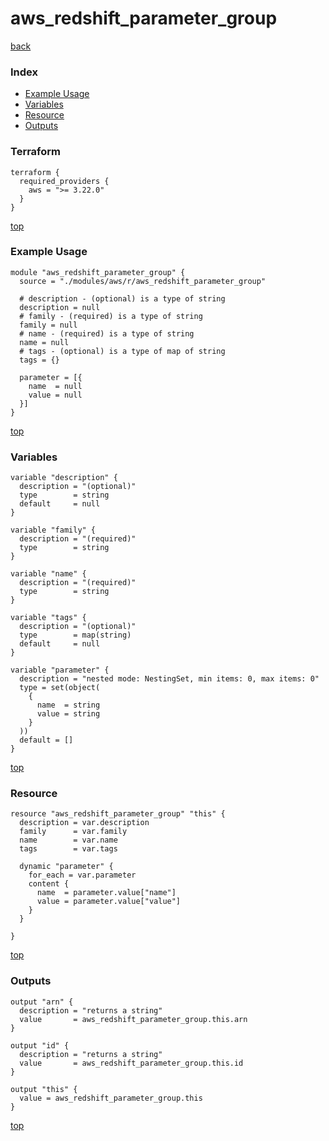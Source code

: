 # aws_redshift_parameter_group
[back](../aws.md)
### Index
- [Example Usage](#example-usage)
- [Variables](#variables)
- [Resource](#resource)
- [Outputs](#outputs)
### Terraform
```hcl
terraform {
  required_providers {
    aws = ">= 3.22.0"
  }
}
```
[top](#index)
### Example Usage
```hcl
module "aws_redshift_parameter_group" {
  source = "./modules/aws/r/aws_redshift_parameter_group"

  # description - (optional) is a type of string
  description = null
  # family - (required) is a type of string
  family = null
  # name - (required) is a type of string
  name = null
  # tags - (optional) is a type of map of string
  tags = {}

  parameter = [{
    name  = null
    value = null
  }]
}
```
[top](#index)
### Variables
```hcl
variable "description" {
  description = "(optional)"
  type        = string
  default     = null
}

variable "family" {
  description = "(required)"
  type        = string
}

variable "name" {
  description = "(required)"
  type        = string
}

variable "tags" {
  description = "(optional)"
  type        = map(string)
  default     = null
}

variable "parameter" {
  description = "nested mode: NestingSet, min items: 0, max items: 0"
  type = set(object(
    {
      name  = string
      value = string
    }
  ))
  default = []
}
```
[top](#index)

### Resource
```hcl
resource "aws_redshift_parameter_group" "this" {
  description = var.description
  family      = var.family
  name        = var.name
  tags        = var.tags

  dynamic "parameter" {
    for_each = var.parameter
    content {
      name  = parameter.value["name"]
      value = parameter.value["value"]
    }
  }

}
```
[top](#index)
### Outputs
```hcl
output "arn" {
  description = "returns a string"
  value       = aws_redshift_parameter_group.this.arn
}

output "id" {
  description = "returns a string"
  value       = aws_redshift_parameter_group.this.id
}

output "this" {
  value = aws_redshift_parameter_group.this
}
```
[top](#index)
